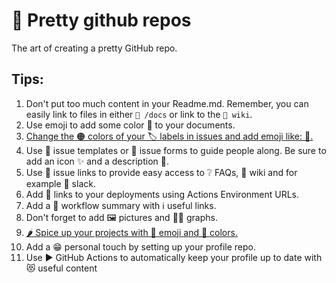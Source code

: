 # 🌈 Pretty github repos

 The art of creating a pretty GitHub repo.

 ## Tips:

 1. Don't put too much content in your Readme.md. Remember, you can easily link to files in either `📁 /docs` or link to the `📃 wiki`.
 2. Use emoji to add some color 🎨 to your documents.
 3. [Change the 🟠 colors of your 🏷️ labels in issues and add emoji like: 🐛.](https://github.com/jessehouwing/pretty-github/labels)
 4. Use 📄 issue templates or 📰 issue forms to guide people along. Be sure to add an icon ✨ and a description 🤩.
 5. Use 📎 issue links to provide easy access to ❔ FAQs, 📃 wiki and for example 💬 slack.
 6. Add 🔗 links to your deployments using Actions Environment URLs.
 7. Add a 📲 workflow summary with ℹ️ useful links.
 8. Don't forget to add 🖼️ pictures and 🧜‍♀️ graphs.
 9. [🌶️ Spice up your projects with 🚦 emoji and 📱 colors.](https://github.com/jessehouwing/pretty-github/projects)
 10. Add a 😁 personal touch by setting up your profile repo.
 11. Use ▶️ GitHub Actions to automatically keep your profile up to date with 😻 useful content
